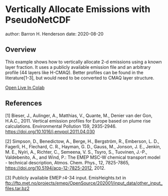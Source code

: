 Vertically Allocate Emissions with PseudoNetCDF
===============================================

author: Barron H. Henderson
date: 2020-08-20


Overview
--------

This example shows how to vertically allocate 2-d emissions using a known
layer fraction. It uses a publicly available emission file and an arbitrary
profile (44 layers like H-CMAQ). Better profiles can be found in the
literature[1-3], but would need to be converted to CMAQ layer structure.

[Open Live In Colab](https://colab.research.google.com/github/barronh/pseudonetcdf_examples/blob/main/cmaq_emis_profile/cmaq_emis_profile.ipynb)

References
----------

[1] Bieser, J., Aulinger, A., Matthias, V., Quante, M., Denier van der Gon, H.A.C., 2011. Vertical emission profiles for Europe based on plume rise calculations. Environmental Pollution 159, 2935-2946. https://doi.org/10.1016/j.envpol.2011.04.030

[2] Simpson, D., Benedictow, A., Berge, H., Bergström, R., Emberson, L. D., Fagerli, H., Flechard, C. R., Hayman, G. D., Gauss, M., Jonson, J. E., Jenkin, M. E., Nyíri, A., Richter, C., Semeena, V. S., Tsyro, S., Tuovinen, J.-P., Valdebenito, A., and Wind, P.: The EMEP MSC-W chemical transport model - technical description, Atmos. Chem. Phys., 12, 7825-7865, https://doi.org/10.5194/acp-12-7825-2012, 2012.

[3] Publicly available EMEP r4-34 input. EmisHeights.txt in ftp://ftp.met.no/projects/emep/OpenSource/202001/input_data/other_input_files.tar.bz2
